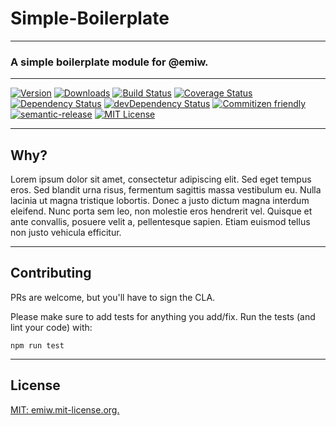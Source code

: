 # Simple-Boilerplate
---

### A simple boilerplate module for @emiw.

[//]: # "ProTip(tm): This is how you make a comment in markdown. Anything between the quotes is ignored."

---
[![Version][version-badge]][npm-link]
[![Downloads][downloads-badge]][npm-link]
[![Build Status][build-badge]][build-link]
[![Coverage Status][coverage-badge]][coverage-link]
[![Dependency Status][deps-badge]][deps-link]
[![devDependency Status][devDeps-badge]][devDeps-link]
[![Commitizen friendly][cz-badge]][cz-link]
[![semantic-release][sr-badge]][sr-link]
[![MIT License][license-badge]][license-link]


[//]: # "These use the npm package name"
[version-badge]: 	https://img.shields.io/npm/v/simple-boilerplate.svg   "npm version"
[downloads-badge]: https://img.shields.io/npm/dm/simple-boilerplate.svg "npm downloads"
[npm-link]:  http://npm.im/simple-boilerplate                           "npm"

[license-badge]: https://img.shields.io/npm/l/simple-boilerplate.svg    "MIT License"
[license-link]:  http://emiw.mit-license.org             "MIT License"

[//]: # "The rest just use the repo slug"
[build-badge]: https://travis-ci.org/emiw/simple-boilerplate.svg                   "Travis CI Build Status"
[build-link]:  https://travis-ci.org/emiw/simple-boilerplate                       "Travis CI Build Status"

[deps-badge]: https://img.shields.io/david/emiw/simple-boilerplate.svg             "Dependency Status"
[deps-link]:  https://david-dm.org/emiw/simple-boilerplate                         "Dependency Status"

[devDeps-badge]: https://img.shields.io/david/dev/emiw/simple-boilerplate.svg      "devDependency Status"
[devDeps-link]:  https://david-dm.org/emiw/simple-boilerplate#info=devDependencies "devDependency Status"

[cz-badge]: https://img.shields.io/badge/commitizen-friendly-brightgreen.svg "Commitizen friendly"
[cz-link]: http://commitizen.github.io/cz-cli/                               "Commitizen friendly"

[sr-badge]: https://img.shields.io/badge/%20%20%F0%9F%93%A6%F0%9F%9A%80-semantic--release-e10079.svg
[sr-link]: https://github.com/semantic-release/semantic-release

[//]: # "This comes last, as it's really long"

[coverage-badge]: https://coveralls.io/repos/emiw/simple-boilerplate/badge.svg?branch=master&service=github "Code Coverage"
[coverage-link]: https://coveralls.io/github/emiw/simple-boilerplate?branch=master                          "Code Coverage"

---

## Why?

Lorem ipsum dolor sit amet, consectetur adipiscing elit. Sed eget tempus eros. Sed blandit urna risus, fermentum sagittis
massa vestibulum eu. Nulla lacinia ut magna tristique lobortis. Donec a justo dictum magna interdum eleifend. Nunc porta
sem leo, non molestie eros hendrerit vel. Quisque et ante convallis, posuere velit a, pellentesque sapien. Etiam euismod
tellus non justo vehicula efficitur.

---

## Contributing

PRs are welcome, but you'll have to sign the CLA.

Please make sure to add tests for anything you add/fix. Run the tests (and lint your code) with:

    npm run test


---

## License

[MIT: emiw.mit-license.org.](http://emiw.mit-license.org)
